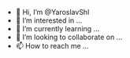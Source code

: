 - 👋 Hi, I’m @YaroslavShl
- 👀 I’m interested in ...
- 🌱 I’m currently learning ...
- 💞️ I’m looking to collaborate on ...
- 📫 How to reach me ...

<!---
YaroslavShl/YaroslavShl is a ✨ special ✨ repository because its `README.md` (this file) appears on your GitHub profile.
You can click the Preview link to take a look at your changes.
--->
